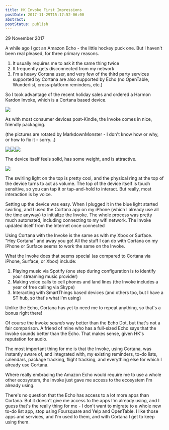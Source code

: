 ```yaml
---
title: HK Invoke First Impressions
postDate: 2017-11-29T15:17:52-06:00
abstract: 
postStatus: publish
---
```

29 November 2017

A while ago I got an Amazon Echo - the little hockey puck one. But I haven't been real pleased, for three primary reasons.

1. It usually requires me to ask it the same thing twice
2. It frequently gets disconnected from my network
3. I'm a heavy Cortana user, and very few of the third party services supported by Cortana are also supported by Echo (no OpenTable, Wunderlist, cross-platform reminders, etc.)


So I took advantage of the recent holiday sales and ordered a Harmon Kardon Invoke, which is a Cortana based device.

![](binary/HK-Invoke-First-Impressions/th.jpg)

As with most consumer devices post-Kindle, the Invoke comes in nice, friendly packaging.

(the pictures are rotated by MarkdownMonster - I don't know how or why, or how to fix it - sorry...)

![](binary/HK-Invoke-First-Impressions/20171127_210608450_iOS.jpg)![](binary/HK-Invoke-First-Impressions/20171127_210642181_iOS.jpg)![](binary/HK-Invoke-First-Impressions/20171127_210831905_iOS.jpg)

The device itself feels solid, has some weight, and is attractive.

![](binary/HK-Invoke-First-Impressions/20171127_210944766_iOS.jpg)

The swirling light on the top is pretty cool, and the physical ring at the top of the device turns to act as volume. The top of the device itself is touch sensitive, so you can tap it or tap-and-hold to interact. But really, most interaction is by voice.

Setting up the device was easy. When I plugged it in the blue light started swirling, and I used the Cortana app on my iPhone (which I already use all the time anyway) to initialize the Invoke. The whole process was pretty much automated, including connecting to my wifi network. The Invoke updated itself from the Internet once connected

Using Cortana with the Invoke is the same as with my Xbox or Surface. "Hey Cortana" and away you go! All the stuff I can do with Cortana on my iPhone or Surface seems to work the same on the Invoke.

What the Invoke does that seems special (as compared to Cortana via iPhone, Surface, or Xbox) include:

1. Playing music via Spotify (one step during configuration is to identify your streaming music provider)
2. Making voice calls to cell phones and land lines (the Invoke includes a year of free calling via Skype)
3. Interacting with SmartThings based devices (and others too, but I have a ST hub, so that's what I'm using)


Unlike the Echo, Cortana has yet to need me to repeat anything, so that's a bonus right there!

Of course the Invoke *sounds* way better than the Echo Dot, but that's not a fair comparison. A friend of mine who has a full-sized Echo says that the Invoke sounds better than the Echo. That makes sense, given HK's reputation for audio.

The most important thing for me is that the Invoke, using Cortana, was instantly aware of, and integrated with, my existing reminders, to-do lists, calendars, package tracking, flight tracking, and everything else for which I already use Cortana.

Where really embracing the Amazon Echo would require me to use a whole other ecosystem, the Invoke just gave me access to the ecosystem I'm already using.

There's no question that the Echo has access to a lot more apps than Cortana. But it doesn't give me access to the apps I'm already using, and I guess that's the really thing for me - I don't want to migrate to a whole new to-do list app, stop using Foursquare and Yelp and OpenTable. I like those apps and services, and I'm used to them, and with Cortana I get to keep using them.
